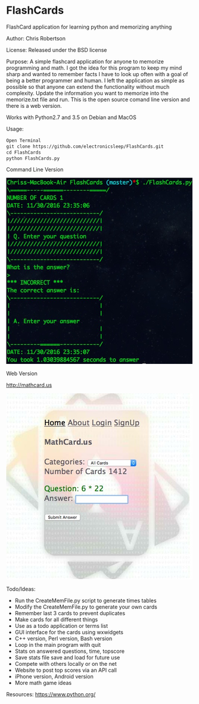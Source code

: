 FlashCards
==========

FlashCard application for learning python and memorizing anything

Author: Chris Robertson

License: Released under the BSD license

Purpose: A simple flashcard application for anyone to memorize programming and math. I got the idea for this program to keep my mind sharp and wanted to remember facts I have to look up often with a goal of being a better programmer and human. I left the application as simple as possible so that anyone can extend the functionality without much complexity. Update the information you want to memorize into the memorize.txt file and run. This is the open source comand line version and there is a web version. 

Works with Python2.7 and 3.5 on Debian and MacOS

Usage:
```
Open Terminal
git clone https://github.com/electronicsleep/FlashCards.git
cd FlashCards
python FlashCards.py
```

Command Line Version

![Alt text](screenshot-cli.jpg?raw=true "ScreenShot CLI")

Web Version

http://mathcard.us

![Alt text](screenshot-web.jpg?raw=true "ScreenShot Web")

Todo/Ideas:
* Run the CreateMemFile.py script to generate times tables
* Modify the CreateMemFile.py to generate your own cards
* Remember last 3 cards to prevent duplicates
* Make cards for all different things
* Use as a todo application or terms list
* GUI interface for the cards using wxwidgets
* C++ version, Perl version, Bash version
* Loop in the main program with quit
* Stats on answered questions, time, topscore
* Save stats file save and load for future use
* Compete with others locally or on the net
* Website to post top scores via an API call
* iPhone version, Android version
* More math game ideas

Resources:
https://www.python.org/
